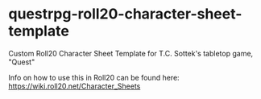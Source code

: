 # questrpg-roll20-character-sheet-template
Custom Roll20 Character Sheet Template for T.C. Sottek's tabletop game, "Quest"

Info on how to use this in Roll20 can be found here: https://wiki.roll20.net/Character_Sheets
